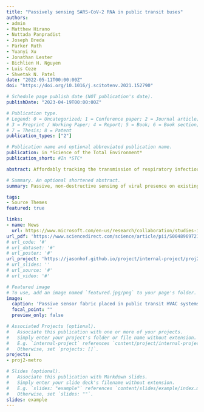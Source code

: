 ```yaml
---
title: "Passively sensing SARS-CoV-2 RNA in public transit buses"
authors:
- admin
- Matthew Hirano
- Nuttada Panpradist
- Joseph Breda
- Parker Ruth
- Yuanyi Xu
- Jonathan Lester
- Bichlien H. Nguyen
- Luis Ceze
- Shwetak N. Patel
date: "2022-05-11T00:00:00Z"
doi: "https://doi.org/10.1016/j.scitotenv.2021.152790"

# Schedule page publish date (NOT publication's date).
publishDate: "2023-04-19T00:00:00Z"

# Publication type.
# Legend: 0 = Uncategorized; 1 = Conference paper; 2 = Journal article;
# 3 = Preprint / Working Paper; 4 = Report; 5 = Book; 6 = Book section;
# 7 = Thesis; 8 = Patent
publication_types: ["2"]

# Publication name and optional abbreviated publication name.
publication: in *Science of the Total Environment*
publication_short: #In *STC*

abstract: Affordably tracking the transmission of respiratory infectious diseases in urban transport infrastructures can inform individuals about potential exposure to diseases and guide public policymakers to prepare timely responses based on geographical transmission in different areas in the city. Towards that end, we designed and tested a method to detect SARS-CoV-2 RNA in the air filters of public buses, revealing that air filters could be used as passive fabric sensors for the detection of viral presence. We placed and retrieved filters in the existing HVAC systems of public buses to test for the presence of trapped SARS-CoV-2 RNA using phenol-chloroform extraction and RT-qPCR. SARS-CoV-2 RNA was detected in 14% (5/37) of public bus filters tested in Seattle, Washington, from August 2020 to March 2021. These results indicate that this sensing system is feasible and that, if scaled, this method could provide a unique lens into the geographically relevant transmission of SARS-CoV-2 through public transit rider vectors, pooling samples of riders over time in a passive manner without installing any additional systems on transit vehicles.

# Summary. An optional shortened abstract.
summary: Passive, non-destructive sensing of viral presence on existing urban transit infrastructure is possible.  Existing metro transit infrastructure can be used for viral surveillance.

tags:
- Source Themes
featured: true

links:
- name: News
  url: https://www.microsoft.com/en-us/research/collaboration/studies-in-pandemic-preparedness/
url_pdf: 'https://www.sciencedirect.com/science/article/pii/S0048969721078694/pdfft?md5=d12cffbd88d349503ffb9acc8c9a724c&pid=1-s2.0-S0048969721078694-main.pdf'
# url_code: '#'
# url_dataset: '#'
# url_poster: '#'
url_project: 'https://jasonhof.github.io/project/internal-project/proj2-metro/'
# url_slides: ''
# url_source: '#'
# url_video: '#'

# Featured image
# To use, add an image named `featured.jpg/png` to your page's folder. 
image:
  caption: 'Passive sensor fabric placed in public transit HVAC systems may enable cheaper monitoring of pandemic outbreaks in the future. Image credit: **the study authors**'
  focal_point: ""
  preview_only: false

# Associated Projects (optional).
#   Associate this publication with one or more of your projects.
#   Simply enter your project's folder or file name without extension.
#   E.g. `internal-project` references `content/project/internal-project/index.md`.
#   Otherwise, set `projects: []`.
projects:
- proj2-metro

# Slides (optional).
#   Associate this publication with Markdown slides.
#   Simply enter your slide deck's filename without extension.
#   E.g. `slides: "example"` references `content/slides/example/index.md`.
#   Otherwise, set `slides: ""`.
slides: example
---
```

<!-- 
{{% alert note %}}
Click the *Cite* button above to demo the feature to enable visitors to import publication metadata into their reference management software.
{{% /alert %}}

{{% alert note %}}
Click the *Slides* button above to demo Academic's Markdown slides feature.
{{% /alert %}}

Supplementary notes can be added here, including [code and math](https://sourcethemes.com/academic/docs/writing-markdown-latex/). -->

